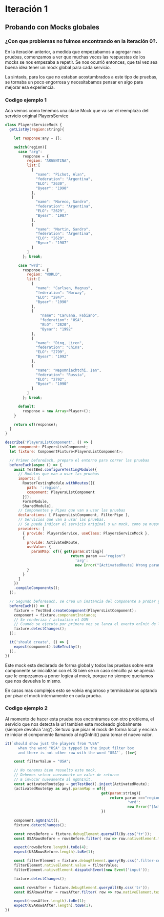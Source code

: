# Iteración 1 

## Probando con Mocks globales

### ¿Con que problemas no fuimos encontrando en la iteración 0?.

En la iteración anterior, a medida que empezabamos a agregar mas pruebas, comenzamos a ver que muchas veces las respuestas de los mocks se nos empezaba a repetir. Se nos ocurrió entonces, que tal vez sea buena idea tener un mock global para cada servicio.

La sintaxis, para los que no estaban acostumbrados a este tipo de pruebas, se tornaba un poco engorrosa y necesitabamos pensar en algo para mejorar esa experiencia.

### Codigo ejemplo 1

Aca vemos como tenemos una clase Mock que va ser el reemplazo del servicio original PlayersService

```js
class PlayersServiceMock {
  getListBy(region:string){

    let response:any = {};

    switch(region){
      case "arg": 
        response = {
          region: "ARGENTINA",
          list:[
            {
              "name": "Pichot, Alan",
              "federation": "Argentina",
              "ELO": "2630",
              "Byear": "1998"
            },
            {
              "name": "Mareco, Sandro",
              "federation": "Argentina",
              "ELO": "2629",
              "Byear": "1987"
            },
            {
              "name": "Martin, Sandro",
              "federation": "Argentina",
              "ELO": "2629",
              "Byear": "1987"
            }
          ]
        }; break;

      case "wrd":
        response = {
          region: "WORLD",
          list:[
            {
              "name": "Carlsen, Magnus",
              "federation": "Norway",
              "ELO": "2847",
              "Byear": "1990"
            },
            {
                "name": "Caruana, Fabiano",
                "federation": "USA",
                "ELO": "2820",
                "Byear": "1992"
            },
            {
              "name": "Ding, Liren",
              "federation": "China",
              "ELO": "2799",
              "Byear": "1992"
            },
            {
              "name": "Nepomniachtchi, Ian",
              "federation": "Russia",
              "ELO": "2792",
              "Byear": "1990"
            }
          ]
        }; break;

      default: 
        response = new Array<Player>();
    }

    return of(response);
  }
}

describe('PlayersListComponent', () => {
  let component: PlayersListComponent;
  let fixture: ComponentFixture<PlayersListComponent>;

  // Primer beforeEach, prepara el entorno para correr las pruebas
  beforeEach(async () => {
    await TestBed.configureTestingModule({
      // Modulos que van a usar las pruebas
      imports: [
        RouterTestingModule.withRoutes([{
          path: ':region',
          component: PlayersListComponent
        }]), 
        FormsModule, 
        SharedModule],
      // Componentes y Pipes que van a usar las pruebas
      declarations: [ PlayersListComponent, FilterPipe ],
      // Servicios que van a usar las pruebas.
      // Se puede indicar el servicio original o un mock, como se muestra en estos casos.
      providers: [
        { provide: PlayersService, useClass: PlayersServiceMock },
        {
          provide: ActivatedRoute,
          useValue: {
            paramMap: of({ get(param:string){ 
                              return param ==="region"? 
                                'arg': 
                                new Error("[ActivatedRoute] Wrong param") } })
          }
        }
      ]
    })
    .compileComponents();
  });

  // Segundo beforeEach, se crea un instancia del componente a probar y se renderiza el DOM
  beforeEach(() => {
    fixture = TestBed.createComponent(PlayersListComponent);
    component = fixture.componentInstance;
    // Se renderiza / actualiza el DOM 
    // Cuando se ejecuta por primera vez se lanza el evento onInit de los componentes.
    fixture.detectChanges();
  });

  it('should create', () => {
    expect(component).toBeTruthy();
  });
})
```
Este mock esta declarado de forma global y todos las pruebas sobre este componente se inicializan con el. Si bien se un caso sencillo ya se aprecia que le empezamos a poner logica al mock, porque no siempre queriamos que nos devuelva lo mismo. 

En casos mas complejos esto se volvia engorroso y terminabamos optando por pisar el mock internamente en cada prueba.

### Codigo ejemplo 2

Al momento de hacer esta prueba nos encontramos con otro problema, el servicio que nos detecta la url tambien esta mockeado globalmente (siempre devolvia 'arg'). Se tuvo que pisar el mock de forma local y encima re iniciar el componente llamando al ngOnInit() para tomar el nuevo valor.

```js
it(`should show just the players from "USA"
      when the word "USA" is typped in the input filter box
      and there is not other row with the word "USA"`, ()=>{

    const filterValue = "USA";

    // No tenemos bien resuelto este mock.
    // Debemos setear nuevamente un valor de retorno
    // E invocar nuevamente al ngOnInit. 
    const activatedRouteSpy = getTestBed().inject(ActivatedRoute);
    (activatedRouteSpy as any).paramMap = of({ 
                                            get(param:string){ 
                                                return param ==="region"? 
                                                        'wrd': 
                                                        new Error("[ActivatedRoute] Wrong param") } 
                                            })
    
    component.ngOnInit();
    fixture.detectChanges();

    const rowsBefore = fixture.debugElement.queryAll(By.css('tr'));
    const USARowsBefore = rowsBefore.filter( row => row.nativeElement.textContent.includes(filterValue))

    expect(rowsBefore.length).toBe(4);
    expect(USARowsBefore.length).toBe(1);

    const filterElement = fixture.debugElement.query(By.css('.filter-container input#filter'));
    filterElement.nativeElement.value = filterValue;
    filterElement.nativeElement.dispatchEvent(new Event('input'));

    fixture.detectChanges();

    const rowsAfter = fixture.debugElement.queryAll(By.css('tr'));
    const USARowsAfter = rowsAfter.filter( row => row.nativeElement.textContent.includes(filterValue))

    expect(rowsAfter.length).toBe(1);
    expect(USARowsAfter.length).toBe(1);
})
```